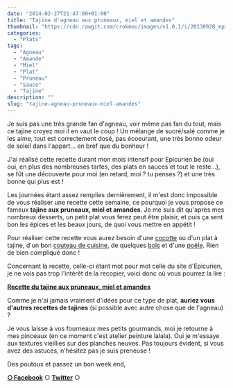 ```yaml
---
date: "2014-02-27T21:47:00+01:00"
title: "Tajine d'agneau aux pruneaux, miel et amandes"
thumbnail: "https://cdn.rawgit.com/crokmou/images/v1.0.1/i/20130928_epicurien.be_tajine_agneau_pruneau_amande.jpg"
categories:
  - "Plats"
tags:
  - "Agneau"
  - "Amande"
  - "Miel"
  - "Plat"
  - "Pruneau"
  - "Sauce"
  - "Tajine"
description: ""
slug: "tajine-agneau-pruneaux-miel-amandes"
---
```


Je suis pas une très grande fan d'agneau, voir même pas fan du tout, mais ce tajine croyez moi il en vaut le coup ! Un mélange de sucré/salé comme je les aime, tout est correctement dosé, pas écoeurant, une très bonne odeur de soleil dans l'appart... en bref que du bonheur !

J'ai réalisé cette recette durant mon mois intensif pour Epicurien.be (oui oui, en plus des nombreuses tartes, des plats en sauces et tout le reste...), se fût une découverte pour moi (en retard, moi ? tu penses ?) et une très bonne qui plus est !

Les journées étant assez remplies dernièrement, il m'est donc impossible de vous réaliser une recette cette semaine, ce pourquoi je vous propose ce fameux **tajine aux pruneaux, miel et amandes**. Je me suis dit qu'après mes nombreux desserts, un petit plat vous ferez peut être plaisir, et puis ça sent bon les épices et les beaux jours, de quoi vous mettre en appétit !

Pour réaliser cette recette vous aurez besoin d'une [cocotte](http://www.rueducommerce.fr/m/pl/malid:90) ou d'un plat à tajine, d'un bon [couteau de cuisine](http://www.rueducommerce.fr/m/pl/malid:12468606), de quelques [bols](http://www.rueducommerce.fr/m/pl/malid:4769881) et d'une [poêle](http://www.rueducommerce.fr/m/pl/malid:4769951). Rien de bien compliqué donc !

Concernant la recette, celle-ci étant mot pour mot celle du site d'Epicurien, je ne vois pas trop l'intérêt de la recopier, voici donc où vous pourrez la lire :

[**Recette du tajine aux pruneaux, miel et amandes**](http://www.epicurien.be/blog/recettes/tajines/tajine-agneau-aux-pruneaux.asp)

Comme je n'ai jamais vraiment d'idées pour ce type de plat, **auriez vous d'autres recettes de tajines** (si possible avec autre chose que de l'agneau) ?

Je vous laisse à vos fourneaux mes petits gourmands, moi je retourne à mes pinceaux (en ce moment c'est atelier peinture lalala). Oui je m'essaye aux textures vieillies sur des planches neuves. Pas toujours évident, si vous avez des astuces, n'hésitez pas je suis preneuse !

Des poutoux et passez un bon week end,

[**○<span style="font-size: xx-small; margin: 0px; outline: 0px; padding: 0px;"><span style="font-family: Arial, Helvetica, sans-serif; margin: 0px; outline: 0px; padding: 0px;"> </span></span>Facebook**](https://www.facebook.com/pages/CroKMou/148093255259077) ○ [**Twitter**](https://twitter.com/Crokmou) ○

 